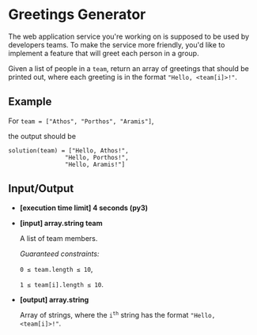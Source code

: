 # Greetings Generator

The web application service you're working on is supposed to be used by developers teams. To make the service more friendly, you'd like to implement a feature that will greet each person in a group.

Given a list of people in a `team`, return an array of greetings that should be printed out, where each greeting is in the format `"Hello, <team[i]>!"`.

## Example

For `team = ["Athos", "Porthos", "Aramis"]`,

the output should be

```
solution(team) = ["Hello, Athos!",
                "Hello, Porthos!",
                "Hello, Aramis!"]
```

## Input/Output

- **[execution time limit] 4 seconds (py3)**

- **[input] array.string team**

	A list of team members.

	*Guaranteed constraints:*

	`0 ≤ team.length ≤ 10`,

	`1 ≤ team[i].length ≤ 10`.

- **[output] array.string**

	Array of strings, where the <code>i<sup>th</sup></code> string has the format `"Hello, <team[i]>!"`.
